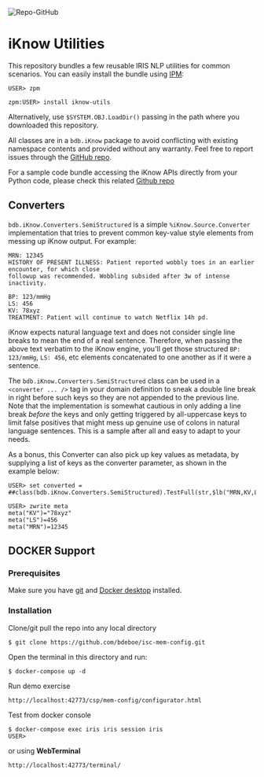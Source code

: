 ![Repo-GitHub](https://img.shields.io/badge/dynamic/xml?color=blue&label=IPM%20version&version&prefix=v&query=%2F%2FVersion&url=https%3A%2F%2Fraw.githubusercontent.com%2Fbdeboe%2Fisc-iknow-utils%2Fmain%2Fmodule.xml)


# iKnow Utilities

This repository bundles a few reusable IRIS NLP utilities for common scenarios. You can easily install the bundle using [IPM](https://github.com/intersystems/ipm):

```ObjectScript
USER> zpm

zpm:USER> install iknow-utils
```

Alternatively, use `$SYSTEM.OBJ.LoadDir()` passing in the path where you downloaded this repository.

All classes are in a `bdb.iKnow` package to avoid conflicting with existing namespace contents and provided without any warranty. Feel free to report issues through the [GitHub repo](https://github.com/bdeboe/isc-iknow-utils/issues).

For a sample code bundle accessing the iKnow APIs directly from your Python code, please check this related [Github repo](https://github.com/bdeboe/isc-iknow-irispy)


## Converters

`bdb.iKnow.Converters.SemiStructured` is a simple `%iKnow.Source.Converter` implementation that tries to prevent common key-value style elements from messing up iKnow output. For example:

```text
MRN: 12345
HISTORY OF PRESENT ILLNESS: Patient reported wobbly toes in an earlier encounter, for which close
followup was recommended. Wobbling subsided after 3w of intense inactivity.
  
BP: 123/mmHg
LS: 456
KV: 78xyz
TREATMENT: Patient will continue to watch Netflix 14h pd.
```

iKnow expects natural language text and does not consider single line breaks to mean the end of a real sentence. Therefore, when passing the above text verbatim to the iKnow engine, you'll get those structured `BP: 123/mmHg`, `LS: 456`, etc elements concatenated to one another as if it were a sentence.

The `bdb.iKnow.Converters.SemiStructured` class can be used in a `<converter ... />` tag in your domain definition to sneak a double line break in right before such keys so they are not appended to the previous line. Note that the implementation is somewhat cautious in only adding a line break _before_ the keys and only getting triggered by all-uppercase keys to limit false positives that might mess up genuine use of colons in natural language sentences. This is a sample after all and easy to adapt to your needs.

As a bonus, this Converter can also pick up key values as metadata, by supplying a list of keys as the converter parameter, as shown in the example below:

```ObjectScript
USER> set converted = ##class(bdb.iKnow.Converters.SemiStructured).TestFull(str,$lb("MRN,KV,LS"),.meta)

USER> zwrite meta
meta("KV")="78xyz"
meta("LS")=456
meta("MRN")=12345
```
## DOCKER Support
### Prerequisites   
Make sure you have [git](https://git-scm.com/book/en/v2/Getting-Started-Installing-Git) and [Docker desktop](https://www.docker.com/products/docker-desktop) installed.    
### Installation    
Clone/git pull the repo into any local directory
```
$ git clone https://github.com/bdeboe/isc-mem-config.git 
```
Open the terminal in this directory and run:
```
$ docker-compose up -d
```
Run demo exercise
```
http://localhost:42773/csp/mem-config/configurator.html
```
Test from docker console
```
$ docker-compose exec iris iris session iris
USER>
```
or using **WebTerminal**
```
http://localhost:42773/terminal/
```
